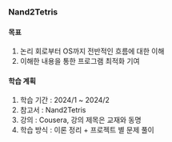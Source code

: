 ### Nand2Tetris
#### 목표
1. 논리 회로부터 OS까지 전반적인 흐름에 대한 이해
2. 이해한 내용을 통한 프로그램 최적화 기여
#### 학습 계획
1. 학습 기간 : 2024/1 ~ 2024/2
2. 참고서 : Nand2Tetris
3. 강의 : Cousera, 강의 제목은 교재와 동명
4. 학습 방식 : 이론 정리 + 프로젝트 별 문제 풀이